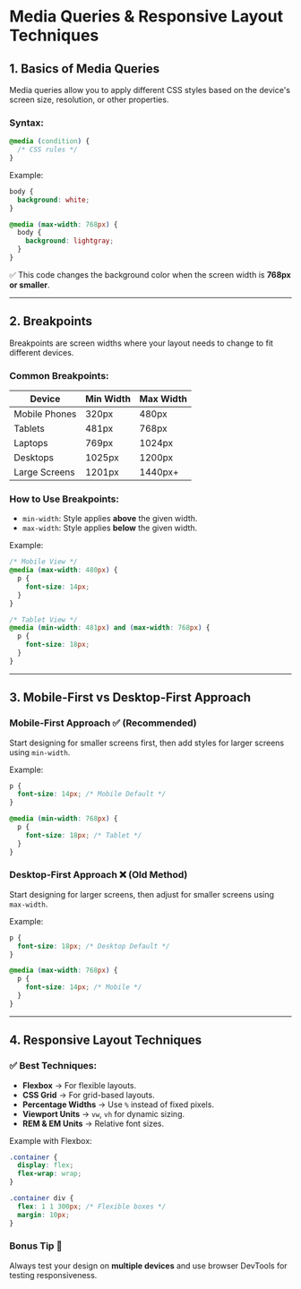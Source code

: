 # Media Queries & Responsive Layout Techniques

## 1. Basics of Media Queries
Media queries allow you to apply different CSS styles based on the device's screen size, resolution, or other properties.

### Syntax:
```css
@media (condition) {
  /* CSS rules */
}
```
Example:
```css
body {
  background: white;
}

@media (max-width: 768px) {
  body {
    background: lightgray;
  }
}
```
✅ This code changes the background color when the screen width is **768px or smaller**.

---
## 2. Breakpoints
Breakpoints are screen widths where your layout needs to change to fit different devices.

### Common Breakpoints:
| Device             | Min Width | Max Width |
|----------------|-----------|----------|
| Mobile Phones   | 320px    | 480px    |
| Tablets        | 481px    | 768px    |
| Laptops       | 769px    | 1024px   |
| Desktops      | 1025px   | 1200px   |
| Large Screens  | 1201px   | 1440px+  |

### How to Use Breakpoints:
- `min-width`: Style applies **above** the given width.
- `max-width`: Style applies **below** the given width.

Example:
```css
/* Mobile View */
@media (max-width: 480px) {
  p {
    font-size: 14px;
  }
}

/* Tablet View */
@media (min-width: 481px) and (max-width: 768px) {
  p {
    font-size: 18px;
  }
}
```
---
## 3. Mobile-First vs Desktop-First Approach
### Mobile-First Approach ✅ (Recommended)
Start designing for smaller screens first, then add styles for larger screens using `min-width`.

Example:
```css
p {
  font-size: 14px; /* Mobile Default */
}

@media (min-width: 768px) {
  p {
    font-size: 18px; /* Tablet */
  }
}
```

### Desktop-First Approach ❌ (Old Method)
Start designing for larger screens, then adjust for smaller screens using `max-width`.

Example:
```css
p {
  font-size: 18px; /* Desktop Default */
}

@media (max-width: 768px) {
  p {
    font-size: 14px; /* Mobile */
  }
}
```
---
## 4. Responsive Layout Techniques
### ✅ Best Techniques:
- **Flexbox** → For flexible layouts.
- **CSS Grid** → For grid-based layouts.
- **Percentage Widths** → Use `%` instead of fixed pixels.
- **Viewport Units** → `vw`, `vh` for dynamic sizing.
- **REM & EM Units** → Relative font sizes.

Example with Flexbox:
```css
.container {
  display: flex;
  flex-wrap: wrap;
}

.container div {
  flex: 1 1 300px; /* Flexible boxes */
  margin: 10px;
}
```
### Bonus Tip 💪
Always test your design on **multiple devices** and use browser DevTools for testing responsiveness.

